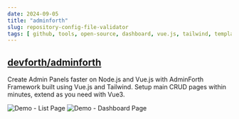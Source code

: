 ```yaml
---
date: 2024-09-05
title: "adminforth"
slug: repository-config-file-validator
tags: [ github, tools, open-source, dashboard, vue.js, tailwind, template ]
---
```


## [devforth/adminforth][1]

Create Admin Panels faster on Node.js and Vue.js with AdminForth Framework built using Vue.js and Tailwind. Setup main CRUD pages within minutes, extend as you need with Vue3.

![Demo - List Page][2]
![Demo - Dashboard Page][3]

  [1]: https://github.com/devforth/adminforth
  [2]: https://github.com/user-attachments/assets/ba7fd3f1-b080-48f7-a96f-29e5dbc83f3a
  [3]: https://github.com/user-attachments/assets/9aa716a2-79f5-464d-8cdd-f53f28684315
